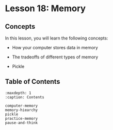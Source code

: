 # Lesson 18: Memory 

 

##  Concepts  

In this lesson, you will learn the following concepts:  

-  How your computer stores data in memory  

-  The tradeoffs of different types of memory  

-  Pickle  

## Table of Contents

```{toctree}
:maxdepth: 1
:caption: Contents

computer-memory
memory-hiearchy
pickle
practice-memory
pause-and-think
```